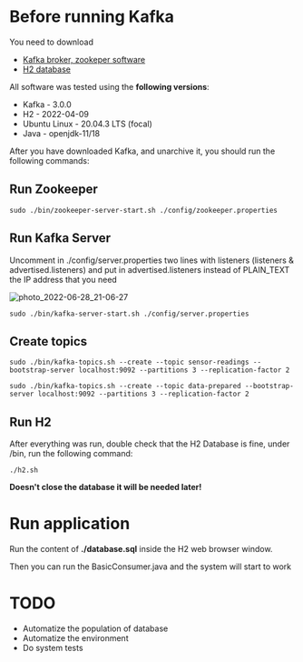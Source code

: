 # Before running Kafka

You need to download

- [Kafka broker, zookeper software](https://kafka.apache.org/downloads)
- [H2 database](http://www.h2database.com/html/download.html)

All software was tested using the **following versions**:

- Kafka - 3.0.0
- H2 - 2022-04-09
- Ubuntu Linux - 20.04.3 LTS (focal)
- Java - openjdk-11/18

After you have downloaded Kafka, and unarchive it, you should run the following commands:

## Run Zookeeper
```
sudo ./bin/zookeeper-server-start.sh ./config/zookeeper.properties
```

## Run Kafka Server

Uncomment in ./config/server.properties two lines with listeners (listeners & advertised.listeners) and put in advertised.listeners instead of PLAIN_TEXT the IP address that you need

![photo_2022-06-28_21-06-27](https://user-images.githubusercontent.com/23494724/176289674-6e2463b6-ce22-4656-a147-5cfbad7efc18.jpg)

```
sudo ./bin/kafka-server-start.sh ./config/server.properties
```

## Create topics
```
sudo ./bin/kafka-topics.sh --create --topic sensor-readings --bootstrap-server localhost:9092 --partitions 3 --replication-factor 2
```

```
sudo ./bin/kafka-topics.sh --create --topic data-prepared --bootstrap-server localhost:9092 --partitions 3 --replication-factor 2
```

## Run H2
After everything was run, double check that the H2 Database is fine, under /bin, run the following command:

```
./h2.sh
```

**Doesn't close the database it will be needed later!**

# Run application

Run the content of **./database.sql** inside the H2 web browser window.

Then you can run the BasicConsumer.java and the system will start to work

# TODO

- Automatize the population of database
- Automatize the environment
- Do system tests
